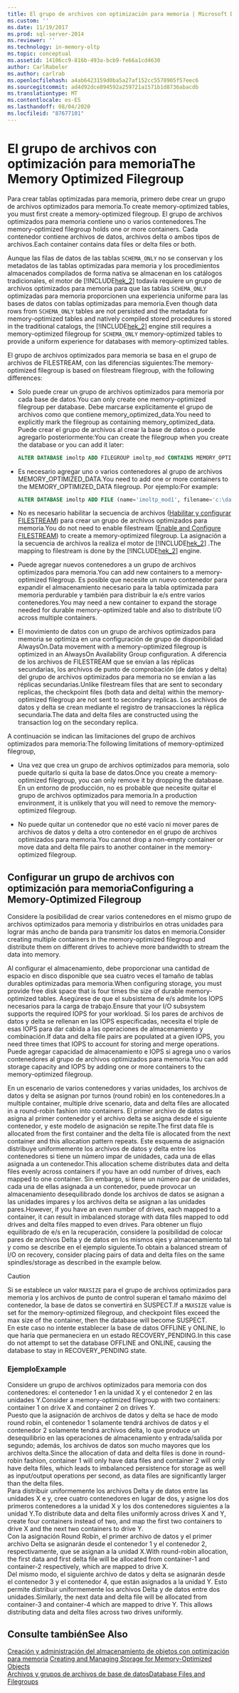 ```yaml
---
title: El grupo de archivos con optimización para memoria | Microsoft Docs
ms.custom: ''
ms.date: 11/19/2017
ms.prod: sql-server-2014
ms.reviewer: ''
ms.technology: in-memory-oltp
ms.topic: conceptual
ms.assetid: 14106cc9-816b-493a-bcb9-fe66a1cd4630
author: CarlRabeler
ms.author: carlrab
ms.openlocfilehash: a4ab6423159d0ba5a27af152cc5578905f57eec6
ms.sourcegitcommit: ad4d92dce894592a259721a1571b1d8736abacdb
ms.translationtype: MT
ms.contentlocale: es-ES
ms.lasthandoff: 08/04/2020
ms.locfileid: "87677101"
---
```

# <a name="the-memory-optimized-filegroup"></a><span data-ttu-id="2df46-102">El grupo de archivos con optimización para memoria</span><span class="sxs-lookup"><span data-stu-id="2df46-102">The Memory Optimized Filegroup</span></span>
  <span data-ttu-id="2df46-103">Para crear tablas optimizadas para memoria, primero debe crear un grupo de archivos optimizados para memoria.</span><span class="sxs-lookup"><span data-stu-id="2df46-103">To create memory-optimized tables, you must first create a memory-optimized filegroup.</span></span> <span data-ttu-id="2df46-104">El grupo de archivos optimizados para memoria contiene uno o varios contenedores.</span><span class="sxs-lookup"><span data-stu-id="2df46-104">The memory-optimized filegroup holds one or more containers.</span></span> <span data-ttu-id="2df46-105">Cada contenedor contiene archivos de datos, archivos delta o ambos tipos de archivos.</span><span class="sxs-lookup"><span data-stu-id="2df46-105">Each container contains data files or delta files or both.</span></span>  
  
 <span data-ttu-id="2df46-106">Aunque las filas de datos de las tablas `SCHEMA_ONLY` no se conservan y los metadatos de las tablas optimizadas para memoria y los procedimientos almacenados compilados de forma nativa se almacenan en los catálogos tradicionales, el motor de [!INCLUDE[hek_2](../../includes/hek-2-md.md)] todavía requiere un grupo de archivos optimizados para memoria para que las tablas `SCHEMA_ONLY` optimizadas para memoria proporcionen una experiencia uniforme para las bases de datos con tablas optimizadas para memoria.</span><span class="sxs-lookup"><span data-stu-id="2df46-106">Even though data rows from `SCHEMA_ONLY` tables are not persisted and the metadata for memory-optimized tables and natively compiled stored procedures is stored in the traditional catalogs, the [!INCLUDE[hek_2](../../includes/hek-2-md.md)] engine still requires a memory-optimized filegroup for `SCHEMA_ONLY` memory-optimized tables to provide a uniform experience for databases with memory-optimized tables.</span></span>  
  
 <span data-ttu-id="2df46-107">El grupo de archivos optimizados para memoria se basa en el grupo de archivos de FILESTREAM, con las diferencias siguientes:</span><span class="sxs-lookup"><span data-stu-id="2df46-107">The memory-optimized filegroup is based on filestream filegroup, with the following differences:</span></span>  
  
-   <span data-ttu-id="2df46-108">Solo puede crear un grupo de archivos optimizados para memoria por cada base de datos.</span><span class="sxs-lookup"><span data-stu-id="2df46-108">You can only create one memory-optimized filegroup per database.</span></span> <span data-ttu-id="2df46-109">Debe marcarse explícitamente el grupo de archivos como que contiene memory_optimized_data.</span><span class="sxs-lookup"><span data-stu-id="2df46-109">You need to explicitly mark the filegroup as containing memory_optimized_data.</span></span> <span data-ttu-id="2df46-110">Puede crear el grupo de archivos al crear la base de datos o puede agregarlo posteriormente:</span><span class="sxs-lookup"><span data-stu-id="2df46-110">You can create the filegroup when you create the database or you can add it later:</span></span>  
  
    ```sql  
    ALTER DATABASE imoltp ADD FILEGROUP imoltp_mod CONTAINS MEMORY_OPTIMIZED_DATA  
    ```  
  
-   <span data-ttu-id="2df46-111">Es necesario agregar uno o varios contenedores al grupo de archivos MEMORY_OPTIMIZED_DATA.</span><span class="sxs-lookup"><span data-stu-id="2df46-111">You need to add one or more containers to the MEMORY_OPTIMIZED_DATA filegroup.</span></span> <span data-ttu-id="2df46-112">Por ejemplo:</span><span class="sxs-lookup"><span data-stu-id="2df46-112">For example:</span></span>  
  
    ```sql  
    ALTER DATABASE imoltp ADD FILE (name='imoltp_mod1', filename='c:\data\imoltp_mod1') TO FILEGROUP imoltp_mod  
    ```  
  
-   <span data-ttu-id="2df46-113">No es necesario habilitar la secuencia de archivos ([Habilitar y configurar FILESTREAM](../blob/enable-and-configure-filestream.md)) para crear un grupo de archivos optimizados para memoria.</span><span class="sxs-lookup"><span data-stu-id="2df46-113">You do not need to enable filestream ([Enable and Configure FILESTREAM](../blob/enable-and-configure-filestream.md)) to create a memory-optimized filegroup.</span></span> <span data-ttu-id="2df46-114">La asignación a la secuencia de archivos la realiza el motor de [!INCLUDE[hek_2](../../includes/hek-2-md.md)] .</span><span class="sxs-lookup"><span data-stu-id="2df46-114">The mapping to filestream is done by the [!INCLUDE[hek_2](../../includes/hek-2-md.md)] engine.</span></span>  
  
-   <span data-ttu-id="2df46-115">Puede agregar nuevos contenedores a un grupo de archivos optimizados para memoria.</span><span class="sxs-lookup"><span data-stu-id="2df46-115">You can add new containers to a memory-optimized filegroup.</span></span> <span data-ttu-id="2df46-116">Es posible que necesite un nuevo contenedor para expandir el almacenamiento necesario para la tabla optimizada para memoria perdurable y también para distribuir la e/s entre varios contenedores.</span><span class="sxs-lookup"><span data-stu-id="2df46-116">You may need a new container to expand the storage needed for durable memory-optimized table and also to distribute I/O across multiple containers.</span></span>  
  
-   <span data-ttu-id="2df46-117">El movimiento de datos con un grupo de archivos optimizados para memoria se optimiza en una configuración de grupo de disponibilidad AlwaysOn.</span><span class="sxs-lookup"><span data-stu-id="2df46-117">Data movement with a memory-optimized filegroup is optimized in an AlwaysOn Availability Group configuration.</span></span> <span data-ttu-id="2df46-118">A diferencia de los archivos de FILESTREAM que se envían a las réplicas secundarias, los archivos de punto de comprobación (de datos y delta) del grupo de archivos optimizados para memoria no se envían a las réplicas secundarias.</span><span class="sxs-lookup"><span data-stu-id="2df46-118">Unlike filestream files that are sent to secondary replicas, the checkpoint files (both data and delta) within the memory-optimized filegroup are not sent to secondary replicas.</span></span> <span data-ttu-id="2df46-119">Los archivos de datos y delta se crean mediante el registro de transacciones la réplica secundaria.</span><span class="sxs-lookup"><span data-stu-id="2df46-119">The data and delta files are constructed using the transaction log on the secondary replica.</span></span>  
  
<span data-ttu-id="2df46-120">A continuación se indican las limitaciones del grupo de archivos optimizados para memoria:</span><span class="sxs-lookup"><span data-stu-id="2df46-120">The following limitations of memory-optimized filegroup,</span></span>  
  
-   <span data-ttu-id="2df46-121">Una vez que crea un grupo de archivos optimizados para memoria, solo puede quitarlo si quita la base de datos.</span><span class="sxs-lookup"><span data-stu-id="2df46-121">Once you create a memory-optimized filegroup, you can only remove it by dropping the database.</span></span> <span data-ttu-id="2df46-122">En un entorno de producción, no es probable que necesite quitar el grupo de archivos optimizados para memoria.</span><span class="sxs-lookup"><span data-stu-id="2df46-122">In a production environment, it is unlikely that you will need to remove the memory-optimized filegroup.</span></span>  
  
-   <span data-ttu-id="2df46-123">No puede quitar un contenedor que no esté vacío ni mover pares de archivos de datos y delta a otro contenedor en el grupo de archivos optimizados para memoria.</span><span class="sxs-lookup"><span data-stu-id="2df46-123">You cannot drop a non-empty container or move data and delta file pairs to another container in the memory-optimized filegroup.</span></span>  
  
## <a name="configuring-a-memory-optimized-filegroup"></a><span data-ttu-id="2df46-124">Configurar un grupo de archivos con optimización para memoria</span><span class="sxs-lookup"><span data-stu-id="2df46-124">Configuring a Memory-Optimized Filegroup</span></span>  
<span data-ttu-id="2df46-125">Considere la posibilidad de crear varios contenedores en el mismo grupo de archivos optimizados para memoria y distribuirlos en otras unidades para lograr más ancho de banda para transmitir los datos en memoria.</span><span class="sxs-lookup"><span data-stu-id="2df46-125">Consider creating multiple containers in the memory-optimized filegroup and distribute them on different drives to achieve more bandwidth to stream the data into memory.</span></span>  
  
<span data-ttu-id="2df46-126">Al configurar el almacenamiento, debe proporcionar una cantidad de espacio en disco disponible que sea cuatro veces el tamaño de tablas durables optimizadas para memoria.</span><span class="sxs-lookup"><span data-stu-id="2df46-126">When configuring storage, you must provide free disk space that is four times the size of durable memory-optimized tables.</span></span> <span data-ttu-id="2df46-127">Asegúrese de que el subsistema de e/s admite los IOPS necesarios para la carga de trabajo.</span><span class="sxs-lookup"><span data-stu-id="2df46-127">Ensure that your I/O subsystem supports the required IOPS for your workload.</span></span> <span data-ttu-id="2df46-128">Si los pares de archivos de datos y delta se rellenan en las IOPS especificadas, necesita el triple de esas IOPS para dar cabida a las operaciones de almacenamiento y combinación.</span><span class="sxs-lookup"><span data-stu-id="2df46-128">If data and delta file pairs are populated at a given IOPS, you need three times that IOPS to account for storing and merge operations.</span></span> <span data-ttu-id="2df46-129">Puede agregar capacidad de almacenamiento e IOPS si agrega uno o varios contenedores al grupo de archivos optimizados para memoria.</span><span class="sxs-lookup"><span data-stu-id="2df46-129">You can add storage capacity and IOPS by adding one or more containers to the memory-optimized filegroup.</span></span>  
  
<span data-ttu-id="2df46-130">En un escenario de varios contenedores y varias unidades, los archivos de datos y delta se asignan por turnos (round robin) en los contenedores.</span><span class="sxs-lookup"><span data-stu-id="2df46-130">In a multiple container, multiple drive scenario, data and delta files are allocated in a round-robin fashion into containers.</span></span> <span data-ttu-id="2df46-131">El primer archivo de datos se asigna al primer contenedor y el archivo delta se asigna desde el siguiente contenedor, y este modelo de asignación se repite.</span><span class="sxs-lookup"><span data-stu-id="2df46-131">The first data file is allocated from the first container and the delta file is allocated from the next container and this allocation pattern repeats.</span></span> <span data-ttu-id="2df46-132">Este esquema de asignación distribuye uniformemente los archivos de datos y delta entre los contenedores si tiene un número impar de unidades, cada una de ellas asignada a un contenedor.</span><span class="sxs-lookup"><span data-stu-id="2df46-132">This allocation scheme distributes data and delta files evenly across containers if you have an odd number of drives, each mapped to one container.</span></span> <span data-ttu-id="2df46-133">Sin embargo, si tiene un número par de unidades, cada una de ellas asignada a un contenedor, puede provocar un almacenamiento desequilibrado donde los archivos de datos se asignan a las unidades impares y los archivos delta se asignan a las unidades pares.</span><span class="sxs-lookup"><span data-stu-id="2df46-133">However, if you have an even number of drives, each mapped to a container, it can result in imbalanced storage with data files mapped to odd drives and delta files mapped to even drives.</span></span> <span data-ttu-id="2df46-134">Para obtener un flujo equilibrado de e/s en la recuperación, considere la posibilidad de colocar pares de archivos Delta y de datos en los mismos ejes y almacenamiento tal y como se describe en el ejemplo siguiente.</span><span class="sxs-lookup"><span data-stu-id="2df46-134">To obtain a balanced stream of I/O on recovery, consider placing pairs of data and delta files on the same spindles/storage as described in the example below.</span></span>  

> [!CAUTION]
> <span data-ttu-id="2df46-135">Si se establece un valor `MAXSIZE` para el grupo de archivos optimizados para memoria y los archivos de punto de control superan el tamaño máximo del contenedor, la base de datos se convertirá en SUSPECT.</span><span class="sxs-lookup"><span data-stu-id="2df46-135">If a `MAXSIZE` value is set for the memory-optimized filegroup, and checkpoint files exceed the max size of the container, then the database will become SUSPECT.</span></span>   
> <span data-ttu-id="2df46-136">En este caso no intente establecer la base de datos OFFLINE y ONLINE, lo que haría que permaneciera en un estado RECOVERY_PENDING.</span><span class="sxs-lookup"><span data-stu-id="2df46-136">In this case do not attempt to set the database OFFLINE and ONLINE, causing the database to stay in RECOVERY_PENDING state.</span></span>
  
### <a name="example"></a><span data-ttu-id="2df46-137">Ejemplo</span><span class="sxs-lookup"><span data-stu-id="2df46-137">Example</span></span> 
<span data-ttu-id="2df46-138">Considere un grupo de archivos optimizados para memoria con dos contenedores: el contenedor 1 en la unidad X y el contenedor 2 en las unidades Y.</span><span class="sxs-lookup"><span data-stu-id="2df46-138">Consider a memory-optimized filegroup with two containers: container 1 on drive X and container 2 on drives Y.</span></span>  
<span data-ttu-id="2df46-139">Puesto que la asignación de archivos de datos y delta se hace de modo round robin, el contenedor 1 solamente tendrá archivos de datos y el contenedor 2 solamente tendrá archivos delta, lo que produce un desequilibrio en las operaciones de almacenamiento y entrada/salida por segundo; además, los archivos de datos son mucho mayores que los archivos delta.</span><span class="sxs-lookup"><span data-stu-id="2df46-139">Since the allocation of data and delta files is done in round-robin fashion, container 1 will only have data files and container 2 will only have delta files, which leads to imbalanced persistence for storage as well as input/output operations per second, as data files are significantly larger than the delta files.</span></span>    
<span data-ttu-id="2df46-140">Para distribuir uniformemente los archivos Delta y de datos entre las unidades X e y, cree cuatro contenedores en lugar de dos, y asigne los dos primeros contenedores a la unidad X y los dos contenedores siguientes a la unidad Y.</span><span class="sxs-lookup"><span data-stu-id="2df46-140">To distribute data and delta files uniformly across drives X and Y, create four containers instead of two, and map the first two containers to drive X and the next two containers to drive Y.</span></span>  
<span data-ttu-id="2df46-141">Con la asignación Round Robin, el primer archivo de datos y el primer archivo Delta se asignarán desde el contenedor 1 y el contenedor 2, respectivamente, que se asignan a la unidad X.</span><span class="sxs-lookup"><span data-stu-id="2df46-141">With round-robin allocation, the first data and first delta file will be allocated from container-1 and container-2 respectively, which are mapped to drive X.</span></span>   
<span data-ttu-id="2df46-142">Del mismo modo, el siguiente archivo de datos y delta se asignarán desde el contenedor 3 y el contenedor 4, que están asignados a la unidad Y. Esto permite distribuir uniformemente los archivos Delta y de datos entre dos unidades.</span><span class="sxs-lookup"><span data-stu-id="2df46-142">Similarly, the next data and delta file will be allocated from container-3 and container-4 which are mapped to drive Y. This allows distributing data and delta files across two drives uniformly.</span></span>  
 
  
## <a name="see-also"></a><span data-ttu-id="2df46-143">Consulte también</span><span class="sxs-lookup"><span data-stu-id="2df46-143">See Also</span></span>  
<span data-ttu-id="2df46-144">[Creación y administración del almacenamiento de objetos con optimización para memoria](creating-and-managing-storage-for-memory-optimized-objects.md)   </span><span class="sxs-lookup"><span data-stu-id="2df46-144">[Creating and Managing Storage for Memory-Optimized Objects](creating-and-managing-storage-for-memory-optimized-objects.md)   </span></span>  
[<span data-ttu-id="2df46-145">Archivos y grupos de archivos de base de datos</span><span class="sxs-lookup"><span data-stu-id="2df46-145">Database Files and Filegroups</span></span>](../../relational-databases/databases/database-files-and-filegroups.md)    
  
